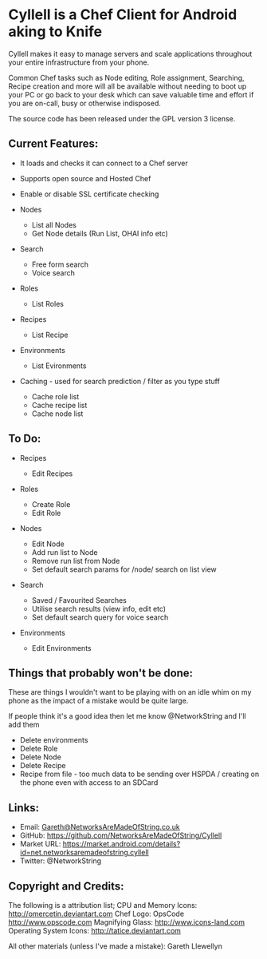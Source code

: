 Cyllell is a Chef Client for Android aking to Knife
======
Cyllell makes it easy to manage servers and scale applications throughout your entire infrastructure from your phone. 

Common Chef tasks such as Node editing, Role assignment, Searching, Recipe creation and more will all be available without 
needing to boot up your PC or go back to your desk which can save valuable time and effort if you are on-call, busy or
otherwise indisposed.

The source code has been released under the GPL version 3 license.

Current Features:
--------
* It loads and checks it can connect to a Chef server
* Supports open source and Hosted Chef
* Enable or disable SSL certificate checking
* Nodes
	* List all Nodes
	* Get Node details (Run List, OHAI info etc)
* Search
	* Free form search
	* Voice search
* Roles
	* List Roles
* Recipes
	* List Recipe
* Environments
	* List Evironments
	
* Caching - used for search prediction / filter as you type stuff
	* Cache role list 
	* Cache recipe list
	* Cache node list
	
To Do:
--------
* Recipes
 	* Edit Recipes 
	
* Roles
	* Create Role
	* Edit Role

* Nodes
	* Edit Node
	* Add run list to Node
	* Remove run list from Node
 	* Set default search params for /node/ search on list view 

* Search
	* Saved / Favourited Searches
 	* Utilise search results (view info, edit etc)
  	* Set default search query for voice search 
	
* Environments
	* Edit Environments


Things that probably won't be done:
--------
These are things I wouldn't want to be playing with on an idle whim on my phone as the impact of a mistake would be quite large.

If people think it's a good idea then let me know @NetworkString and I'll add them

* Delete environments
* Delete Role
* Delete Node
* Delete Recipe
* Recipe from file - too much data to be sending over HSPDA / creating on the phone even with access to an SDCard

Links:
--------
* Email: Gareth@NetworksAreMadeOfString.co.uk
* GitHub: https://github.com/NetworksAreMadeOfString/Cyllell
* Market URL: https://market.android.com/details?id=net.networksaremadeofstring.cyllell
* Twitter: @NetworkString

Copyright and Credits:
-------
The following is a attribution list;
	CPU and Memory Icons: http://omercetin.deviantart.com
	Chef Logo: OpsCode http://www.opscode.com
	Magnifying Glass: http://www.icons-land.com
	Operating System Icons: http://tatice.deviantart.com

All other materials (unless I've made a mistake): Gareth Llewellyn